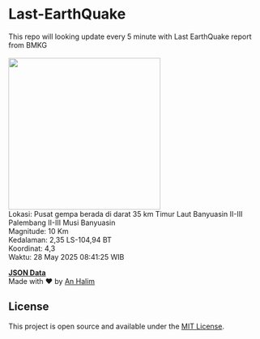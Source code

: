 # Last-EarthQuake
This repo will looking update every 5 minute with Last EarthQuake report from BMKG
<br>
<br>
<img src="undefined" width="300"/>
<br>
Lokasi: Pusat gempa berada di darat 35 km Timur Laut Banyuasin  II-III Palembang II-III Musi Banyuasin <br>
Magnitude: 10 Km <br>
Kedalaman: 2,35 LS-104,94 BT <br>
Koordinat: 4,3 <br>
Waktu: 28 May 2025 08:41:25 WIB <br>

<a href="./data/data.json">**JSON Data**</a>
<br>
Made with ❤️ by <a href="https://github.com/an-halim">An Halim</a>
## License

This project is open source and available under the [MIT License](LICENSE).
